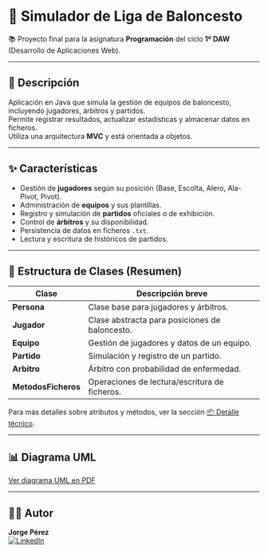 # 🏀 Simulador de Liga de Baloncesto

📚 Proyecto final para la asignatura **Programación** del ciclo **1º DAW** (Desarrollo de Aplicaciones Web).

---

## 🚀 Descripción
Aplicación en Java que simula la gestión de equipos de baloncesto, incluyendo jugadores, árbitros y partidos.  
Permite registrar resultados, actualizar estadísticas y almacenar datos en ficheros.  
Utiliza una arquitectura **MVC** y está orientada a objetos.

---

## ✨ Características
- Gestión de **jugadores** según su posición (Base, Escolta, Alero, Ala-Pivot, Pivot).
- Administración de **equipos** y sus plantillas.
- Registro y simulación de **partidos** oficiales o de exhibición.
- Control de **árbitros** y su disponibilidad.
- Persistencia de datos en ficheros `.txt`.
- Lectura y escritura de históricos de partidos.

---

## 📂 Estructura de Clases (Resumen)
| Clase      | Descripción breve |
|------------|-------------------|
| **Persona** | Clase base para jugadores y árbitros. |
| **Jugador** | Clase abstracta para posiciones de baloncesto. |
| **Equipo**  | Gestión de jugadores y datos de un equipo. |
| **Partido** | Simulación y registro de un partido. |
| **Arbitro** | Árbitro con probabilidad de enfermedad. |
| **MetodosFicheros** | Operaciones de lectura/escritura de ficheros. |

Para más detalles sobre atributos y métodos, ver la sección [📦 Detalle técnico](docs/README-tecnico.md).

---

## 📊 Diagrama UML
[Ver diagrama UML en PDF](docs/UML.pdf)


---

## 👨‍💻 Autor
**Jorge Pérez**  
[![LinkedIn](https://img.shields.io/badge/LinkedIn-Jorge%20Pérez-blue?style=flat&logo=linkedin)](https://www.linkedin.com/in/jorge-perez-3b66b5337/)


